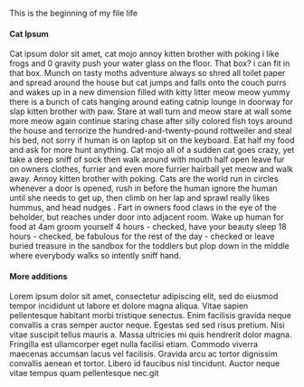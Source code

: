 This is the beginning of my file life

#### Cat Ipsum
Cat ipsum dolor sit amet, cat mojo annoy kitten brother with poking i like frogs and 0 gravity push your water glass on the floor. That box? i can fit in that box. Munch on tasty moths adventure always so shred all toilet paper and spread around the house but cat jumps and falls onto the couch purrs and wakes up in a new dimension filled with kitty litter meow meow yummy there is a bunch of cats hanging around eating catnip lounge in doorway for slap kitten brother with paw. Stare at wall turn and meow stare at wall some more meow again continue staring chase after silly colored fish toys around the house and terrorize the hundred-and-twenty-pound rottweiler and steal his bed, not sorry if human is on laptop sit on the keyboard. Eat half my food and ask for more hunt anything. Cat mojo all of a sudden cat goes crazy, yet take a deep sniff of sock then walk around with mouth half open leave fur on owners clothes, furrier and even more furrier hairball yet meow and walk away. Annoy kitten brother with poking. Cats are the world run in circles whenever a door is opened, rush in before the human ignore the human until she needs to get up, then climb on her lap and sprawl really likes hummus, and head nudges . Fart in owners food claws in the eye of the beholder, but reaches under door into adjacent room. Wake up human for food at 4am groom yourself 4 hours - checked, have your beauty sleep 18 hours - checked, be fabulous for the rest of the day - checked or leave buried treasure in the sandbox for the toddlers but plop down in the middle where everybody walks so intently sniff hand.

#### More additions
Lorem ipsum dolor sit amet, consectetur adipiscing elit, sed do eiusmod tempor incididunt ut labore et dolore magna aliqua. Vitae sapien pellentesque habitant morbi tristique senectus. Enim facilisis gravida neque convallis a cras semper auctor neque. Egestas sed sed risus pretium. Nisi vitae suscipit tellus mauris a. Massa ultricies mi quis hendrerit dolor magna. Fringilla est ullamcorper eget nulla facilisi etiam. Commodo viverra maecenas accumsan lacus vel facilisis. Gravida arcu ac tortor dignissim convallis aenean et tortor. Libero id faucibus nisl tincidunt. Auctor neque vitae tempus quam pellentesque nec.git 